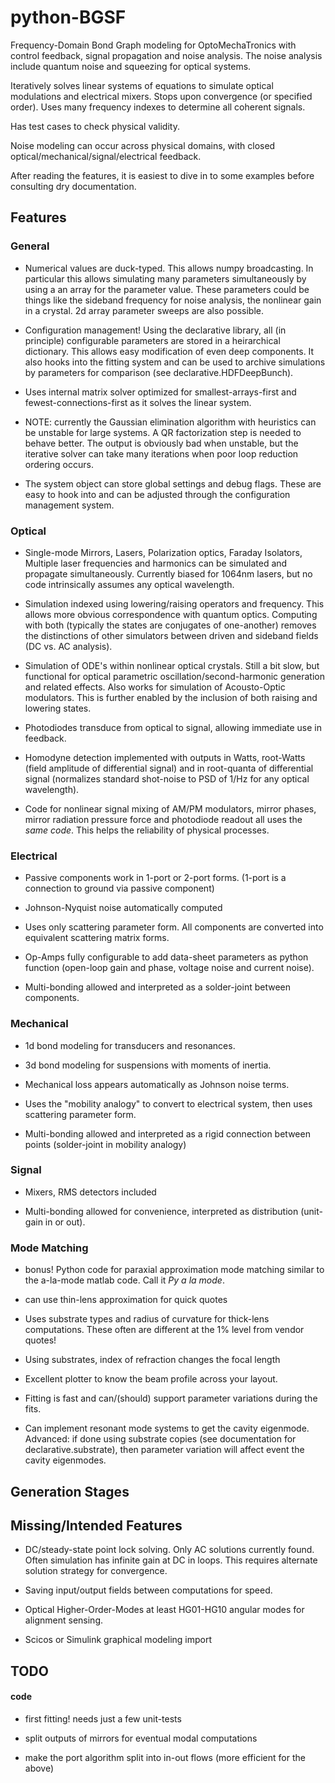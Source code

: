 # python-BGSF

Frequency-Domain Bond Graph modeling for OptoMechaTronics with control feedback, signal propagation and noise analysis. The noise
analysis include quantum noise and squeezing for optical systems. 

Iteratively solves linear systems of equations to simulate optical modulations and electrical mixers. Stops upon convergence (or specified order). Uses many frequency indexes to
determine all coherent signals.

Has test cases to check physical validity.

Noise modeling can occur across physical domains, with closed optical/mechanical/signal/electrical feedback.

After reading the features, it is easiest to dive in to some examples before consulting dry documentation.

## Features

### General
 * Numerical values are duck-typed. This allows numpy broadcasting. In particular this allows simulating many parameters simultaneously by using a an array for the parameter value. These parameters could be things like the sideband frequency for noise analysis, the nonlinear gain in a crystal. 2d array parameter sweeps are also possible.
 
 * Configuration management! Using the declarative library, all (in principle) configurable parameters are stored in a heirarchical dictionary. This allows easy modification of even deep components. It also hooks into the fitting system and can be used to archive simulations by parameters for comparison (see declarative.HDFDeepBunch).
 
 * Uses internal matrix solver optimized for smallest-arrays-first and fewest-connections-first as it solves the linear system.

 * NOTE: currently the Gaussian elimination algorithm with heuristics can be unstable for large systems. A QR factorization step is needed to behave better. The output is obviously bad when unstable, but the iterative solver can take many iterations when poor loop reduction ordering occurs.
 
 * The system object can store global settings and debug flags. These are easy to hook into and can be adjusted through the configuration management system.

### Optical
 * Single-mode Mirrors, Lasers, Polarization optics, Faraday Isolators, Multiple laser frequencies and harmonics can be simulated and propagate simultaneously. Currently biased for 1064nm lasers, but no code intrinsically assumes any optical wavelength.

 * Simulation indexed using lowering/raising operators and frequency. This allows more obvious correspondence with quantum optics. Computing with both (typically the states are conjugates of one-another) removes the distinctions of other simulators between driven and sideband fields (DC vs. AC analysis).

 * Simulation of ODE's within nonlinear optical crystals. Still a bit slow, but functional for optical parametric oscillation/second-harmonic generation and related effects. Also works for simulation of Acousto-Optic modulators. This is further enabled by the inclusion of both raising and lowering states.
 
 * Photodiodes transduce from optical to signal, allowing immediate use in feedback.
 
 * Homodyne detection implemented with outputs in Watts, root-Watts (field amplitude of differential signal) and in root-quanta of differential signal (normalizes standard shot-noise to PSD of 1/Hz for any optical wavelength).
 
 * Code for nonlinear signal mixing of AM/PM modulators, mirror phases, mirror radiation pressure force and photodiode readout all uses the _same code_. This helps the reliability of physical processes.

### Electrical
 * Passive components work in 1-port or 2-port forms. (1-port is a connection to ground via passive component)

 * Johnson-Nyquist noise automatically computed

 * Uses only scattering parameter form. All components are converted into equivalent scattering matrix forms. 
 
 * Op-Amps fully configurable to add data-sheet parameters as python function (open-loop gain and phase, voltage noise and current noise).
 
 * Multi-bonding allowed and interpreted as a solder-joint between components.
 

### Mechanical 
 * 1d bond modeling for transducers and resonances.

 * 3d bond modeling for suspensions with moments of inertia.

 * Mechanical loss appears automatically as Johnson noise terms.
 
 * Uses the "mobility analogy" to convert to electrical system, then uses scattering parameter form.

 * Multi-bonding allowed and interpreted as a rigid connection between points (solder-joint in mobility analogy)
 
### Signal
 * Mixers, RMS detectors included
 
 * Multi-bonding allowed for convenience, interpreted as distribution (unit-gain in or out).
 
### Mode Matching
 * bonus! Python code for paraxial approximation mode matching similar to the a-la-mode matlab code. Call it _Py a la mode_.
 
 * can use thin-lens approximation for quick quotes
 
 * Uses substrate types and radius of curvature for thick-lens computations. These often are different at the 1% level from vendor quotes!
 
 * Using substrates, index of refraction changes the focal length
 
 * Excellent plotter to know the beam profile across your layout.
 
 * Fitting is fast and can/(should) support parameter variations during the fits.
 
 * Can implement resonant mode systems to get the cavity eigenmode. Advanced: if done using substrate copies (see documentation for declarative.substrate), then parameter variation will affect event the cavity eigenmodes.

## Generation Stages

## Missing/Intended Features

 * DC/steady-state point lock solving. Only AC solutions currently found. Often simulation has infinite gain at DC in loops. This requires alternate solution strategy for convergence.
 
 * Saving input/output fields between computations for speed.

 * Optical Higher-Order-Modes at least HG01-HG10 angular modes for alignment sensing.

 * Scicos or Simulink graphical modeling import

## TODO
#### code
 * first fitting! needs just a few unit-tests
 
 * split outputs of mirrors for eventual modal computations
 * make the port algorithm split into in-out flows (more efficient for the above)
 
